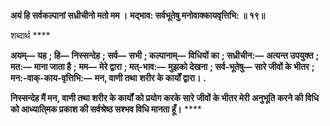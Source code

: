 **अयं हि सर्वकल्पानां सध्रीचीनो मतो मम ।** **मद्भाव: सर्वभूतेषु मनोवाक्कायवृत्तिभि: ॥ १९॥** 

शब्दार्थ **** 

**अयम्—** **यह** **; हि—** **निस्सन्देह** **; सर्व—** **सभी** **; कल्पानाम्—** **विधियों का** **; सध्रीचीन:—** **अत्यन्त उपयुक्त** **; मत:—** **माना जाता है** **;** **मम—** **मेरे द्वारा** **; मत्-भाव:—** **मुझको देखना** **; सर्व-भूतेषु—** **सारे जीवों के भीतर** **; मन:-वाक्-काय-वृत्तिभि:—** **मन, वाणी तथा** **शरीर के कार्यों द्वारा।** **.** 

**निस्सन्देह मैं मन, वाणी तथा शरीर के कार्यों को प्रयोग करके सारे जीवों के भीतर मेरी** **अनुभूति करने की विधि को आध्याति्मक प्रकाश की सर्वश्रेष्ठ सश्भव विधि मानता हूँ।** **** 